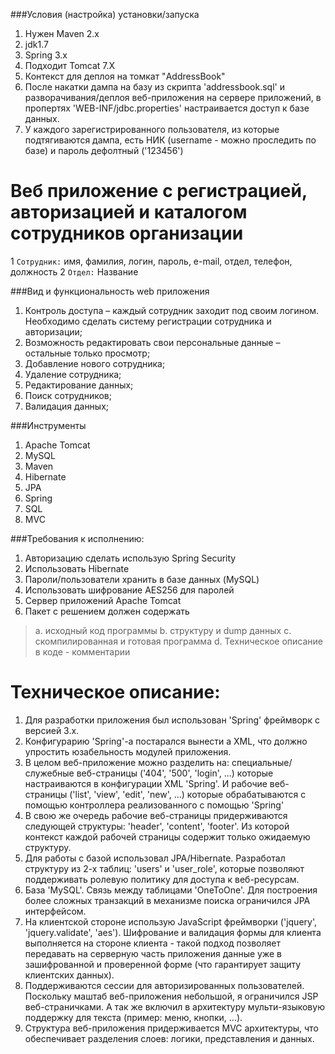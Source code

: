 ###Условия (настройка) установки/запуска

1. Нужен Maven 2.x
2. jdk1.7
3. Spring 3.x
4. Подходит Tomcat 7.X
5. Контекст для деплоя на томкат "AddressBook"
6. После накатки дампа на базу из скрипта 'addressbook.sql' и разворачивания/деплоя веб-приложения на сервере приложений, в пропертях 'WEB-INF/jdbc.properties' настраивается доступ к базе данных.
7. У каждого зарегистрированного пользователя, из которые подтягиваются дампа, есть НИК (username - можно проследить по базе) и пароль дефолтный ('123456')


Веб приложение с регистрацией, авторизацией и каталогом сотрудников организации
===============================================================================

1 `Сотрудник:` имя, фамилия, логин, пароль, e-mail, отдел, телефон, должность
2 `Отдел:` Название


###Вид и функциональность web приложения

1. Контроль доступа – каждый сотрудник заходит под своим логином. Необходимо сделать систему регистрации сотрудника и авторизации;
2. Возможность редактировать свои персональные данные – остальные только просмотр;
3. Добавление нового сотрудника;
4. Удаление сотрудника;
5. Редактирование данных;
6. Поиск сотрудников;
7. Валидация данных;


###Инструменты
   
1. Apache Tomcat
2. MySQL
3. Maven
4. Hibernate
5. JPA
6. Spring
7. SQL
8. MVC


###Требования к исполнению:
   
1.    Авторизацию сделать использую Spring Security
2.    Использовать Hibernate
3.    Пароли/пользователи хранить в базе данных (MySQL)
4.    Использовать шифрование AES256 для паролей
5.    Сервер приложений Apache Tomcat
6.    Пакет с решением должен содержать
> a. исходный код программы
> b. структуру и dump данных
> c. скомпилированная и готовая программа
> d. Техническое описание в коде - комментарии



Техническое описание:
=====================

1. Для разработки приложения был использован 'Spring' фреймворк с версией 3.x.
2. Конфигурарию 'Spring'-а постарался вынести а XML, что должно упростить юзабельность модулей приложения.
3. В целом веб-приложение можно разделить на: специальные/служебные веб-страницы ('404', '500', 'login', ...) которые настраиваются в конфигурации XML 'Spring'. И рабочие веб-страницы ('list', 'view', 'edit', 'new', ...) которые обрабатываются с помощью контроллера реализованного с помощью 'Spring'
4. В свою же очередь рабочие веб-страницы придерживаются следующей структуры: 'header', 'content', 'footer'. Из которой контекст каждой рабочей страницы содержит только ожидаемую структуру.
5. Для работы с базой использовал JPA/Hibernate. Разработал структуру из 2-х таблиц: 'users' и 'user_role', которые позволяют поддерживать ролевую политику для доступа к веб-ресурсам.
6. База 'MySQL'. Связь между таблицами 'OneToOne'. Для построения более сложных транзакций в механизме поиска ограничился JPA интерфейсом.
7. На клиентской стороне использую JavaScript фреймворки ('jquery', 'jquery.validate', 'aes'). Шифрование и валидация формы для клиента выполняется на стороне клиента - такой подход позволяет передавать на серверную часть приложения данные уже в зашифрованной и проверенной форме (что гарантирует защиту клиентских данных).
8. Поддерживаются сессии для авторизированных пользователей. Поскольку маштаб веб-приложения небольшой, я ограничился JSP веб-страничками. А так же включил в архитектуру мульти-языковую поддержку для текста (пример: меню, кнопки, ...).
9. Структура веб-приложения придерживается MVC архитектуры, что обеспечивает разделения слоев: логики, представления и данных.